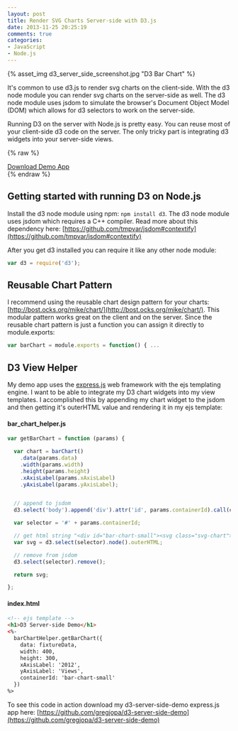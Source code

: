 ```yaml
---
layout: post
title: Render SVG Charts Server-side with D3.js
date: 2013-11-25 20:25:19
comments: true
categories:
- JavaScript
- Node.js
---
```


{% asset_img d3_server_side_screenshot.jpg "D3 Bar Chart" %}

It's common to use d3.js to render svg charts on the client-side. With the d3 node module you can render svg charts on the server-side as well. The d3 node module uses jsdom to simulate the browser's Document Object Model (DOM) which allows for d3 selectors to work on the server-side.

Running D3 on the server with Node.js is pretty easy. You can reuse most of your client-side d3 code on the server. The only tricky part is integrating d3 widgets into your server-side views.

<!--more-->


{% raw %}
<div class="button-container">
  <a href="https://github.com/gregjopa/d3-server-side-demo" class="btn btn--primary">Download Demo App</a>
</div>
{% endraw %}


## Getting started with running D3 on Node.js

Install the d3 node module using npm: `npm install d3`. The d3 node module uses jsdom which requires a C++ compiler. Read more about this dependency here: [https://github.com/tmpvar/jsdom#contextify](https://github.com/tmpvar/jsdom#contextify)

After you get d3 installed you can require it like any other node module:

``` javascript
var d3 = require('d3');
```


## Reusable Chart Pattern

I recommend using the reusable chart design pattern for your charts: [http://bost.ocks.org/mike/chart/](http://bost.ocks.org/mike/chart/). This modular pattern works great on the client and on the server. Since the reusable chart pattern is just a function you can assign it directly to module.exports:

``` javascript
var barChart = module.exports = function() { ...
```


## D3 View Helper

My demo app uses the [express.js](http://expressjs.com/) web framework with the ejs templating engine. I want to be able to integrate my D3 chart widgets into my view templates. I accomplished this by appending my chart widget to the jsdom and then getting it's outerHTML value and rendering it in my ejs template:

#### bar_chart_helper.js

``` javascript
var getBarChart = function (params) {

  var chart = barChart()
    .data(params.data)
    .width(params.width)
    .height(params.height)
    .xAxisLabel(params.xAxisLabel)
    .yAxisLabel(params.yAxisLabel);


  // append to jsdom
  d3.select('body').append('div').attr('id', params.containerId).call(chart);

  var selector = '#' + params.containerId;

  // get html string "<div id="bar-chart-small"><svg class="svg-chart"> ..."
  var svg = d3.select(selector).node().outerHTML;

  // remove from jsdom
  d3.select(selector).remove();

  return svg;

};
```

#### index.html

``` html
<!-- ejs template -->
<h1>D3 Server-side Demo</h1>
<%-
  barChartHelper.getBarChart({
    data: fixtureData,
    width: 400,
    height: 300,
    xAxisLabel: '2012',
    yAxisLabel: 'Views',
    containerId: 'bar-chart-small'
  })
%>
```

To see this code in action download my d3-server-side-demo express.js app here: [https://github.com/gregjopa/d3-server-side-demo](https://github.com/gregjopa/d3-server-side-demo)
